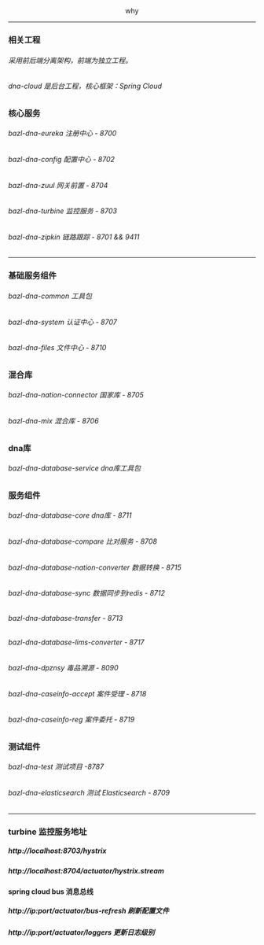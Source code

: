 <div align=center>why</div>

---
### 相关工程

###### 采用前后端分离架构，前端为独立工程。
###### dna-cloud 是后台工程，核心框架：Spring Cloud

### 核心服务
###### bazl-dna-eureka 注册中心 - 8700
###### bazl-dna-config 配置中心 - 8702
###### bazl-dna-zuul   网关前置 - 8704
###### bazl-dna-turbine 监控服务 - 8703
###### bazl-dna-zipkin 链路跟踪 - 8701 && 9411

---
### 基础服务组件
###### bazl-dna-common 工具包
###### bazl-dna-system 认证中心 - 8707
###### bazl-dna-files 文件中心 - 8710

### 混合库
###### bazl-dna-nation-connector 国家库 - 8705
###### bazl-dna-mix 混合库 - 8706

### dna库
###### bazl-dna-database-service dna库工具包

### 服务组件
###### bazl-dna-database-core dna库 - 8711
###### bazl-dna-database-compare 比对服务 - 8708
###### bazl-dna-database-nation-converter 数据转换 - 8715
###### bazl-dna-database-sync 数据同步到redis - 8712
###### bazl-dna-database-transfer  - 8713
###### bazl-dna-database-lims-converter  - 8717
###### bazl-dna-dpznsy 毒品溯源  - 8090
###### bazl-dna-caseinfo-accept 案件受理  - 8718
###### bazl-dna-caseinfo-reg 案件委托  - 8719

### 测试组件
###### bazl-dna-test 测试项目 -8787
###### bazl-dna-elasticsearch 测试 Elasticsearch - 8709
---

### turbine 监控服务地址
##### http://localhost:8703/hystrix
##### http://localhost:8704/actuator/hystrix.stream

#### spring cloud bus 消息总线
##### http://ip:port/actuator/bus-refresh 刷新配置文件
##### http://ip:port/actuator/loggers 更新日志级别

